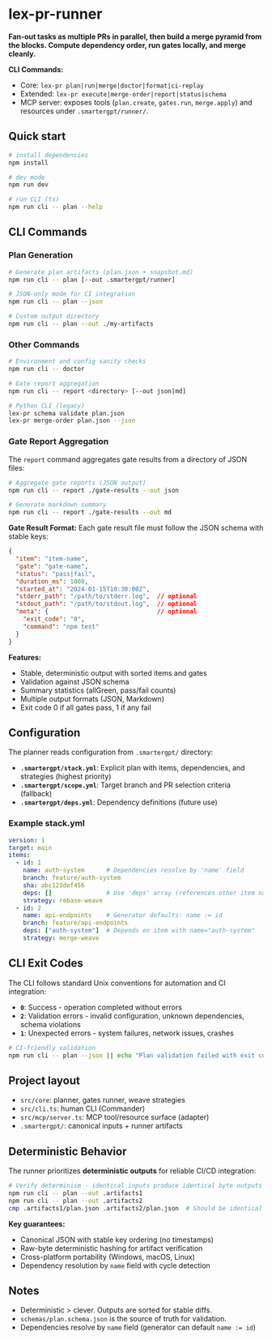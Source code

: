 # lex-pr-runner

**Fan-out tasks as multiple PRs in parallel, then build a merge pyramid from the blocks. Compute dependency order, run gates locally, and merge cleanly.**

**CLI Commands:**
- Core: `lex-pr plan|run|merge|doctor|format|ci-replay`
- Extended: `lex-pr execute|merge-order|report|status|schema`
- MCP server: exposes tools (`plan.create`, `gates.run`, `merge.apply`) and resources under `.smartergpt/runner/`.

## Quick start
```bash
# install dependencies
npm install

# dev mode
npm run dev

# run CLI (ts)
npm run cli -- plan --help
```

## CLI Commands

### Plan Generation
```bash
# Generate plan artifacts (plan.json + snapshot.md)
npm run cli -- plan [--out .smartergpt/runner]

# JSON-only mode for CI integration
npm run cli -- plan --json

# Custom output directory
npm run cli -- plan --out ./my-artifacts
```

### Other Commands
```bash
# Environment and config sanity checks
npm run cli -- doctor

# Gate report aggregation
npm run cli -- report <directory> [--out json|md]

# Python CLI (legacy)
lex-pr schema validate plan.json
lex-pr merge-order plan.json --json
```

### Gate Report Aggregation

The `report` command aggregates gate results from a directory of JSON files:

```bash
# Aggregate gate reports (JSON output)
npm run cli -- report ./gate-results --out json

# Generate markdown summary
npm run cli -- report ./gate-results --out md
```

**Gate Result Format:**
Each gate result file must follow the JSON schema with stable keys:
```json
{
  "item": "item-name",
  "gate": "gate-name",
  "status": "pass|fail",
  "duration_ms": 1000,
  "started_at": "2024-01-15T10:30:00Z",
  "stderr_path": "/path/to/stderr.log",  // optional
  "stdout_path": "/path/to/stdout.log",  // optional
  "meta": {                              // optional
    "exit_code": "0",
    "command": "npm test"
  }
}
```

**Features:**
- Stable, deterministic output with sorted items and gates
- Validation against JSON schema
- Summary statistics (allGreen, pass/fail counts)
- Multiple output formats (JSON, Markdown)
- Exit code 0 if all gates pass, 1 if any fail

## Configuration

The planner reads configuration from `.smartergpt/` directory:

- **`.smartergpt/stack.yml`**: Explicit plan with items, dependencies, and strategies (highest priority)
- **`.smartergpt/scope.yml`**: Target branch and PR selection criteria (fallback)
- **`.smartergpt/deps.yml`**: Dependency definitions (future use)

### Example stack.yml
```yaml
version: 1
target: main
items:
  - id: 1
    name: auth-system      # Dependencies resolve by 'name' field
    branch: feature/auth-system
    sha: abc123def456
    deps: []               # Use 'deps' array (references other item names)
    strategy: rebase-weave
  - id: 2
    name: api-endpoints    # Generator defaults: name := id
    branch: feature/api-endpoints
    deps: ["auth-system"]  # Depends on item with name="auth-system"
    strategy: merge-weave
```

## CLI Exit Codes

The CLI follows standard Unix conventions for automation and CI integration:

- **`0`**: Success - operation completed without errors
- **`2`**: Validation errors - invalid configuration, unknown dependencies, schema violations
- **`1`**: Unexpected errors - system failures, network issues, crashes

```bash
# CI-friendly validation
npm run cli -- plan --json || echo "Plan validation failed with exit code $?"
```

## Project layout
- `src/core`: planner, gates runner, weave strategies
- `src/cli.ts`: human CLI (Commander)
- `src/mcp/server.ts`: MCP tool/resource surface (adapter)
- `.smartergpt/`: canonical inputs + runner artifacts

## Deterministic Behavior

The runner prioritizes **deterministic outputs** for reliable CI/CD integration:

```bash
# Verify determinism - identical inputs produce identical byte outputs
npm run cli -- plan --out .artifacts1
npm run cli -- plan --out .artifacts2
cmp .artifacts1/plan.json .artifacts2/plan.json  # Should be identical
```

**Key guarantees:**
- Canonical JSON with stable key ordering (no timestamps)
- Raw-byte deterministic hashing for artifact verification
- Cross-platform portability (Windows, macOS, Linux)
- Dependency resolution by `name` field with cycle detection

## Notes
- Deterministic > clever. Outputs are sorted for stable diffs.
- `schemas/plan.schema.json` is the source of truth for validation.
- Dependencies resolve by `name` field (generator can default `name := id`)
